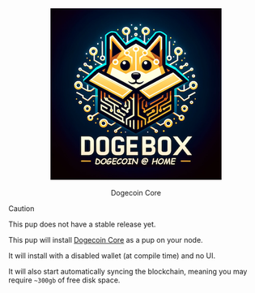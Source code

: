 <div align="center">
  <img src="../docs/img/dogebox-logo.png" alt="Dogebox Logo"/>
  <p>Dogecoin Core</p>
</div>

> [!CAUTION]  
> This pup does not have a stable release yet.

This pup will install [Dogecoin Core](https://github.com/dogecoin/dogecoin) as a pup on your node.

It will install with a disabled wallet (at compile time) and no UI.

It will also start automatically syncing the blockchain, meaning you may require `~300gb` of free disk space.
